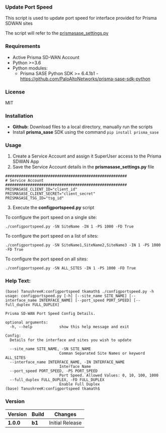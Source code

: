 ### Update Port Speed
This script is used to update port speed for interface provided for Prisma SDWAN sites

The script will refer to the [prismasase_settings.py](https://github.com/ktanushree/configureportspeed/blob/main/prismasase_settings.py.example)  

### Requirements
* Active Prisma SD-WAN Account
* Python >=3.6
* Python modules:
  * Prisma SASE Python SDK >= 6.4.1b1 - <https://github.com/PaloAltoNetworks/prisma-sase-sdk-python>

### License
MIT

### Installation
 - **Github:** Download files to a local directory, manually run the scripts
 - Install **prisma_sase** SDK using the command
   ```pip install prisma_sase ```
   
### Usage
1. Create a Service Account and assign it SuperUser access to the Prisma SDWAN App
2. Save the Service Account details in the **prismasase_settings.py** file
```angular2html
######################################################
# Service Account
######################################################
PRISMASASE_CLIENT_ID="client_id"
PRISMASASE_CLIENT_SECRET="client_secret"
PRISMASASE_TSG_ID="tsg_id"
```

3. Execute the **configportspeed.py** script

To configure the port speed on a single site:
```angular2html
./configportspeed.py -SN SiteName -IN 1 -PS 1000 -FD True
```
To configure the port speed on a list of sites:
```angular2html
./configportspeed.py -SN SiteName1,SiteName2,SiteName3 -IN 1 -PS 1000 -FD True
```
To configure the port speed on all sites:
```angular2html
./configportspeed.py -SN ALL_SITES -IN 1 -PS 1000 -FD True
```

### Help Text:
```
(base) TanushreeK:configportspeed tkamath$ ./configportspeed.py -h
usage: configportspeed.py [-h] [--site_name SITE_NAME] [--interface_name INTERFACE_NAME] [--port_speed PORT_SPEED] [--full_duplex FULL_DUPLEX]

Prisma SD-WAN Port Speed Config Details.

optional arguments:
  -h, --help            show this help message and exit

Config:
  Details for the interface and sites you wish to update

  --site_name SITE_NAME, -SN SITE_NAME
                        Comman Separated Site Names or keyword ALL_SITES
  --interface_name INTERFACE_NAME, -IN INTERFACE_NAME
                        Interface Name
  --port_speed PORT_SPEED, -PS PORT_SPEED
                        Port Speed. Allowed Values: 0, 10, 100, 1000
  --full_duplex FULL_DUPLEX, -FD FULL_DUPLEX
                        Enable Full Duplex
(base) TanushreeK:configportspeed tkamath$ 
```

### Version
| Version | Build | Changes |
| ------- | ----- | ------- |
| **1.0.0** | **b1** | Initial Release |
